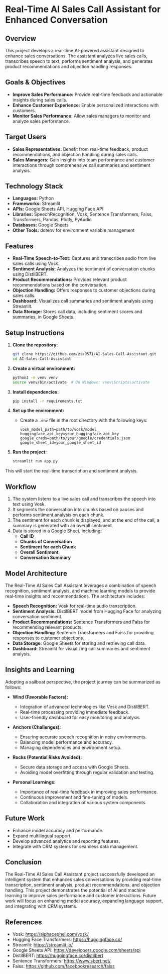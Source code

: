 # Real-Time AI Sales Call Assistant for Enhanced Conversation

## Overview

This project develops a real-time AI-powered assistant designed to enhance sales conversations. The assistant analyzes live sales calls, transcribes speech to text, performs sentiment analysis, and generates product recommendations and objection handling responses.

## Goals & Objectives

- **Improve Sales Performance:** Provide real-time feedback and actionable insights during sales calls.
- **Enhance Customer Experience:** Enable personalized interactions with customers.
- **Monitor Sales Performance:** Allow sales managers to monitor and analyze sales performance.

## Target Users

- **Sales Representatives:** Benefit from real-time feedback, product recommendations, and objection handling during sales calls.
- **Sales Managers:** Gain insights into team performance and customer interactions through comprehensive call summaries and sentiment analysis.

## Technology Stack

- **Languages:** Python
- **Frameworks:** Streamlit
- **APIs:** Google Sheets API, Hugging Face API
- **Libraries:** SpeechRecognition, Vosk, Sentence Transformers, Faiss, Transformers, Pandas, Plotly, PyAudio
- **Databases:** Google Sheets
- **Other Tools:** dotenv for environment variable management

## Features

- **Real-Time Speech-to-Text:** Captures and transcribes audio from live sales calls using Vosk.
- **Sentiment Analysis:** Analyzes the sentiment of conversation chunks using DistilBERT.
- **Product Recommendations:** Provides relevant product recommendations based on the conversation.
- **Objection Handling:** Offers responses to customer objections during sales calls.
- **Dashboard:** Visualizes call summaries and sentiment analysis using Streamlit.
- **Data Storage:** Stores call data, including sentiment scores and summaries, in Google Sheets.

## Setup Instructions

1. **Clone the repository:**
    ```bash
    git clone https://github.com/zia9571/AI-Sales-Call-Assistant.git
    cd AI-Sales-Call-Assistant
    ```

2. **Create a virtual environment:**
    ```bash
    python3 -m venv venv
    source venv/bin/activate  # On Windows: venv\Scripts\activate
    ```

3. **Install dependencies:**
    ```bash
    pip install -r requirements.txt
    ```

4. **Set up the environment:**
    - Create a `.env` file in the root directory with the following keys:
      ```
      vosk_model_path=path/to/vosk/model
      huggingface_api_key=your_huggingface_api_key
      google_creds=path/to/your/google/credentials.json
      google_sheet_id=your_google_sheet_id
      ```

5. **Run the project:**
    ```bash
    streamlit run app.py
    ```

This will start the real-time transcription and sentiment analysis.

## Workflow

1. The system listens to a live sales call and transcribes the speech into text using Vosk.
2. It segments the conversation into chunks based on pauses and performs sentiment analysis on each chunk.
3. The sentiment for each chunk is displayed, and at the end of the call, a summary is generated with an overall sentiment.
4. Data is stored in a Google Sheet, including:
   - **Call ID**
   - **Chunks of Conversation**
   - **Sentiment for each Chunk**
   - **Overall Sentiment**
   - **Conversation Summary**

## Model Architecture

The Real-Time AI Sales Call Assistant leverages a combination of speech recognition, sentiment analysis, and machine learning models to provide real-time insights and recommendations. The architecture includes:
- **Speech Recognition:** Vosk for real-time audio transcription.
- **Sentiment Analysis:** DistilBERT model from Hugging Face for analyzing conversation sentiment.
- **Product Recommendations:** Sentence Transformers and Faiss for recommending relevant products.
- **Objection Handling:** Sentence Transformers and Faiss for providing responses to customer objections.
- **Data Storage:** Google Sheets for storing and retrieving call data.
- **Dashboard:** Streamlit for visualizing call summaries and sentiment analysis.

## Insights and Learning

Adopting a sailboat perspective, the project journey can be summarized as follows:

- **Wind (Favorable Factors):**
  - Integration of advanced technologies like Vosk and DistilBERT.
  - Real-time processing providing immediate feedback.
  - User-friendly dashboard for easy monitoring and analysis.

- **Anchors (Challenges):**
  - Ensuring accurate speech recognition in noisy environments.
  - Balancing model performance and accuracy.
  - Managing dependencies and environment setup.

- **Rocks (Potential Risks Avoided):**
  - Secure data storage and access with Google Sheets.
  - Avoiding model overfitting through regular validation and testing.

- **Personal Learnings:**
  - Importance of real-time feedback in improving sales performance.
  - Continuous improvement and fine-tuning of models.
  - Collaboration and integration of various system components.

## Future Work

- Enhance model accuracy and performance.
- Expand multilingual support.
- Develop advanced analytics and reporting features.
- Integrate with CRM systems for seamless data management.

## Conclusion

The Real-Time AI Sales Call Assistant project successfully developed an intelligent system that enhances sales conversations by providing real-time transcription, sentiment analysis, product recommendations, and objection handling. This project demonstrates the potential of AI and machine learning to improve sales performance and customer interactions. Future work will focus on enhancing model accuracy, expanding language support, and integrating with CRM systems.

## References

- Vosk: https://alphacephei.com/vosk/
- Hugging Face Transformers: https://huggingface.co/
- Streamlit: https://streamlit.io/
- Google Sheets API: https://developers.google.com/sheets/api
- DistilBERT: https://huggingface.co/distilbert
- Sentence Transformers: https://www.sbert.net/
- Faiss: https://github.com/facebookresearch/faiss
